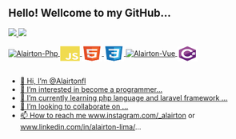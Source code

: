 ## Hello! Wellcome to my GitHub...
 <div>
  <a href="https://github.com/Alairtonfl">
  <img height="180em" src="https://github-readme-stats.vercel.app/api?username=Alairtonfl&show_icons=true&theme=merko&include_all_commits=true&count_private=true"/>
  <img height="180em" src="https://github-readme-stats.vercel.app/api/top-langs/?username=Alairtonfl&layout=compact&langs_count=7&theme=merko"/>
</div>

  <div style="display: inline_block"><br>
  <img align="center" alt="Alairton-Php" height="30" width="40" src="https://cdn.jsdelivr.net/gh/devicons/devicon/icons/php/php-original.svg">
  <img align="center" alt="Alairton-Js" height="30" width="40" src="https://raw.githubusercontent.com/devicons/devicon/master/icons/javascript/javascript-plain.svg">
  <img align="center" alt="Alairton-HTML" height="30" width="40" src="https://raw.githubusercontent.com/devicons/devicon/master/icons/html5/html5-original.svg">
  <img align="center" alt="Alairton-CSS" height="30" width="40" src="https://raw.githubusercontent.com/devicons/devicon/master/icons/css3/css3-original.svg">
  <img align="center" alt="Alairton-Vue" height="30" width="40" src="https://cdn.jsdelivr.net/gh/devicons/devicon/icons/vuejs/vuejs-original.svg">
  <img align="center" alt="Alairton-Csharp" height="30" width="40" src="https://raw.githubusercontent.com/devicons/devicon/master/icons/csharp/csharp-original.svg">
</div> <br>


- 👋 Hi, I’m @Alairtonfl
- 👀 I’m interested in become a programmer...
- 🌱 I’m currently learning php language and laravel framework ...
- 💞️ I’m looking to collaborate on ...
- 📫 How to reach me www.instagram.com/_alairton or www.linkedin.com/in/alairton-lima/...
